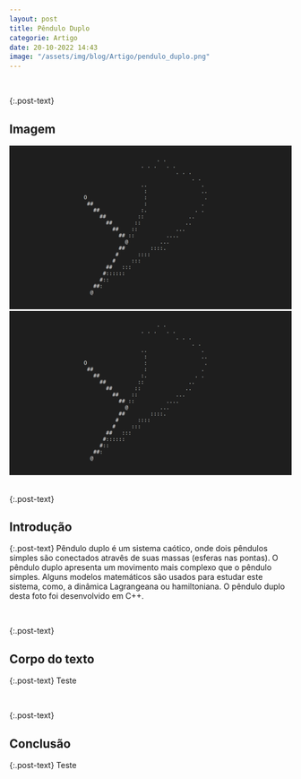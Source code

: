 ```yaml
---
layout: post
title: Pêndulo Duplo
categorie: Artigo
date: 20-10-2022 14:43
image: "/assets/img/blog/Artigo/pendulo_duplo.png"
---
```



<div class="post-line"></div>
<br />

{:.post-text}
## Imagem


<div class="text-center" >
  <img
    src="/assets/img/blog/Artigo/pendulo_duplo.png"
    class="rounded post-img" id="post-img"
    alt=""
  />
</div>
<div class="modal-img" id="modal-img">
  <span class="close"><ion-icon name="close-outline"></ion-icon></span>
  <img
    src="/assets/img/blog/Artigo/pendulo_duplo.png"
    class="rounded post-img modal-content" id="img-content"
    alt=""
  />
</div>
<div id="caption"></div>

<div class="post-line"></div>
<br />

{:.post-text} 
## Introdução


{:.post-text} 
Pêndulo duplo é um sistema caótico, onde dois pêndulos simples são conectados atravês de suas massas (esferas nas pontas). O pêndulo duplo apresenta um movimento mais complexo que o pêndulo simples. Alguns modelos matemáticos são usados para estudar este sistema, como, a dinâmica Lagrangeana ou hamiltoniana. O pêndulo duplo desta foto foi desenvolvido em C++.


<div class="post-line"></div>
<br />

{:.post-text}
## Corpo do texto

{:.post-text}
Teste


<div class="post-line"></div>
<br />

{:.post-text}
## Conclusão

{:.post-text}
Teste

<div class="post-line"></div>


